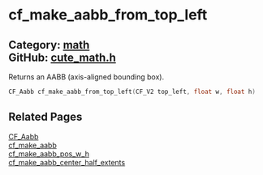 [](../header.md ':include')

# cf_make_aabb_from_top_left

Category: [math](/api_reference?id=math)  
GitHub: [cute_math.h](https://github.com/RandyGaul/cute_framework/blob/master/include/cute_math.h)  
---

Returns an AABB (axis-aligned bounding box).

```cpp
CF_Aabb cf_make_aabb_from_top_left(CF_V2 top_left, float w, float h)
```

## Related Pages

[CF_Aabb](/math/cf_aabb.md)  
[cf_make_aabb](/math/cf_make_aabb.md)  
[cf_make_aabb_pos_w_h](/math/cf_make_aabb_pos_w_h.md)  
[cf_make_aabb_center_half_extents](/math/cf_make_aabb_center_half_extents.md)  
